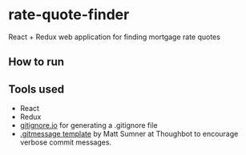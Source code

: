 # rate-quote-finder
React + Redux web application for finding mortgage rate quotes

## How to run

## Tools used
* React
* Redux
* [gitignore.io](https://www.gitignore.io/) for generating a .gitignore file
* [.gitmessage template](https://jbt.github.io/markdown-editor/) by Matt Sumner at Thoughbot to encourage verbose commit messages. 
